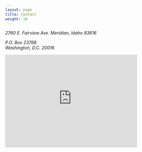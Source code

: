 ```yaml
---
layout: page
title: Contact
weight: 10
---
```

<div class="row">
  <div class="col-md-3">
    <address class="lead" markdown="1">
2760 E. Fairview Ave.  
Meridian, Idaho 83616

P.O. Box 23768  
Washington, D.C. 20016
</address>
  </div>
  <div class="col-md-8 col-md-offset-1">
    <iframe width="425" height="300" frameborder="0" scrolling="no" marginheight="0" marginwidth="0"
    src="https://www.govtrack.us/congress/members/embed/mapframe?&bounds=-180,70.288,180,-63.354"></iframe>
  </div>
</div>